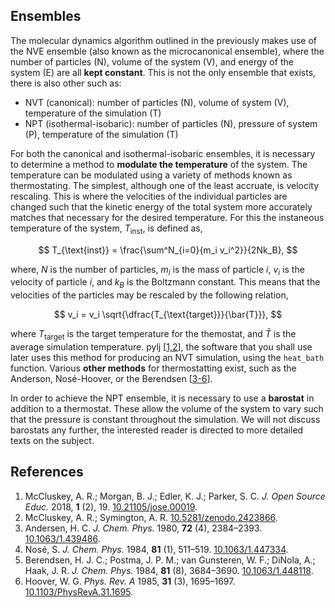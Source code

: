 ## Ensembles

The molecular dynamics algorithm outlined in the previously makes use of the NVE ensemble (also known as the microcanonical ensemble), where the number of particles (N), volume of the system (V), and energy of the system (E) are all **kept constant**.
This is not the only ensemble that exists, there is also other such as:
- NVT (canonical): number of particles (N), volume of system (V), temperature of the simulation (T)
- NPT (isothermal-isobaric): number of particles (N), pressure of system (P), temperature of the simulation (T)

For both the canonical and isothermal-isobaric ensembles, it is necessary to determine a method to **modulate the temperature** of the system.
The temperature can be modulated using a variety of methods known as thermostating.
The simplest, although one of the least accruate, is velocity rescaling.
This is where the velocities of the individual particles are changed such that the kinetic energy of the total system more accurately matches that necessary for the desired temperature.
For this the instaneous temperature of the system, $T_{\text{inst}}$, is defined as,

$$ T_{\text{inst}} = \frac{\sum^N_{i=0}{m_i v_i^2}}{2Nk_B}, $$

where, $N$ is the number of particles, $m_i$ is the mass of particle $i$, $v_i$ is the velocity of particle $i$, and $k_B$ is the Boltzmann constant.
This means that the velocities of the particles may be rescaled by the following relation,

$$ v_i = v_i \sqrt{\dfrac{T_{\text{target}}}{\bar{T}}}, $$

where $T_{\text{target}}$ is the target temperature for the themostat, and $\bar{T}$ is the average simulation temperature.
pylj [[1,2](#references)], the software that you shall use later uses this method for producing an NVT simulation, using the `heat_bath` function.
Various **other methods** for thermostatting exist, such as the Anderson, Nosé-Hoover, or the Berendsen [[3-6](#references)].

In order to achieve the NPT ensemble, it is necessary to use a **barostat** in addition to a thermostat.
These allow the volume of the system to vary such that the pressure is constant throughout the simulation.
We will not discuss barostats any further, the interested reader is directed to more detailed texts on the subject.

## References

1. McCluskey, A. R.; Morgan, B. J.; Edler, K. J.; Parker, S. C. *J. Open Source Educ.* 2018, **1** (2), 19. [10.21105/jose.00019](https://doi.org/10.21105/jose.00019).
2. McCluskey, A. R.; Symington, A. R. [10.5281/zenodo.2423866](http://doi.org/10.5281/zenodo.2423866).
3. Andersen, H. C. *J. Chem. Phys.* 1980, **72** (4), 2384–2393. [10.1063/1.439486](https://doi.org/10.1063/1.439486).
4. Nosé, S. *J. Chem. Phys.* 1984, **81** (1), 511–519. [10.1063/1.447334](https://doi.org/10.1063/1.447334).
5. Berendsen, H. J. C.; Postma, J. P. M.; van Gunsteren, W. F.; DiNola, A.; Haak, J. R. *J. Chem. Phys.* 1984, **81** (8), 3684–3690. [10.1063/1.448118](https://doi.org/10.1063/1.448118).
6. Hoover, W. G. *Phys. Rev. A* 1985, **31** (3), 1695–1697. [10.1103/PhysRevA.31.1695](https://doi.org/10.1103/PhysRevA.31.1695).
